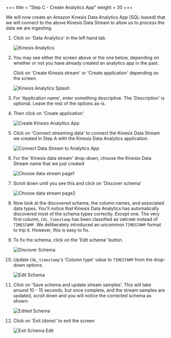 +++
title = "Step C - Create Analytics App"
weight = 30
+++

We will now create an Amazon Kinesis Data Analytics App (SQL-based) that we will connect to the above Kinesis Data Stream to allow us to *process* the data we are ingesting.

1. Click on 'Data Analytics' in the left hand tab. 
   
   ![Kinesis Analytics](/images/lab1/kinesis_analytics_tab.png)   

2. You may see either the screen above or the one below, depending on whether or not you have already created an analytics app in the past.

   Click on 'Create Kinesis stream' or 'Create application' depending on the screen.

   ![Kinesis Analytics Splash](/images/lab1/kinesis_analytics_get_started.png)
   
   
   
2. For 'Application name', enter something descriptive. The 'Description' is optional. Leave the rest of the options as-is.

3. Then click on 'Create application'

   ![Create Kinesis Analytics App](/images/lab1/create_analytics_app.png)    
   
3. Click on 'Connect streaming data' to connect the Kinesis Data Stream we created in Step A with the Kinesis Data Analytics application.

   ![Connect Data Stream to Analytics App](/images/lab1/connect_streaming_data.png)
   
4. For the 'Kinesis data stream' drop-down, choose the Kinesis Data Stream name that we just created 

   ![Choose data stream page1](/images/lab1/connect_streaming_data_page1.png)   
   
5. Scroll down until you see this and click on 'Discover schema'

   ![Choose data stream page2](/images/lab1/connect_streaming_data_page2.png)   
   
6. Now look at the discovered schema, the column names, and associated data types. You'll notice that Kinesis Data Analytics has automatically discovered most of the schema types correctly. *Except* one. The very first column, ```COL_timestamp``` has been classified as ```VARCHAR``` instead of ```TIMESTAMP```. We deliberately introduced an uncommon ```TIMESTAMP``` format to trip it. However, this is easy to fix.
   
7. To fix the schema, click on the 'Edit schema' button. 

   ![Discover Schema](/images/lab1/connect_streaming_data_schema.png)

7. Update ```COL_timestamp```'s 'Column type' value to ```TIMESTAMP``` from the drop-down options.
   
   ![Edit Schema](/images/lab1/edit_schema.png)
   
8. Click on 'Save schema and update stream samples'. This will take around 10 - 15 seconds, but once complete, and the stream samples are updated, scroll down and you will notice the corrected schema as shown:

   ![Edited Schema](/images/lab1/edited_schema.png)   
   
9. Click on 'Exit (done)' to exit the screen

   ![Exit Schema Edit](/images/lab1/exit_schema_update.png)
